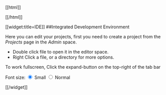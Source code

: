 [[html]]
<link rel=StyleSheet href="/static/lfw/js/libs/jstree/themes/classic/style.css" type="text/css" />
<script language="javascript" src="/static/lfw/js/libs/jstree/jquery.hotkeys.js"/>
<script language="javascript" src="/static/lfw/js/libs/jstree/jquery.jstree.js"/>

<div id="editortabs_container">
    <div id="editortabs">
        <ul>
        </ul>
    </div>
</div>

<script language='javascript'>
$(document).ready(function(){
    $("#editortabs").tabs({tabTemplate: "<li><a href='#{href}'>#{label}</a> <span title='Save' style='cursor: pointer; display: inline-block' class='ui-icon ui-icon-note'>Save</span> <span title='Close' style='cursor: pointer; display: inline-block' class='ui-icon ui-icon-close'>Close</span></li>",
                           panelTemplate: "<div>" +
                                            "<div id='fileid' class='ide-fileid'></div>" +
                                            "<div id='editorspace' style='height: 600px'></div>" +
                                          "</div>"});

    $(document).lock("ide.ready");
});
var setFontSizeSmall = function() {
    $("#editorspace").addClass("small");
};
var setFontSizeNormal = function() {
    $("#editorspace").removeClass("small");
};

</script>
[[/html]]

[[widget:title=IDE]]
##Integrated Development Environment

Here you can edit your projects, first you need to create a project from the *Projects* page in the *Admin* space.

- Double click file to open it in the editor space.
- Right Click a file, or a directory for more options.

To work fullscreen, Click the expand-button on the top-right of the tab bar

<div class="small">
    <form>
        <span>Font size:</span>
        <input type="radio" name="fontsize" value="small" onClick="setFontSizeSmall();" checked /> Small
        <input type="radio" name="fontsize" value="normal" onClick="setFontSizeNormal();" /> Normal
    </form>
</div>

[[/widget]]

